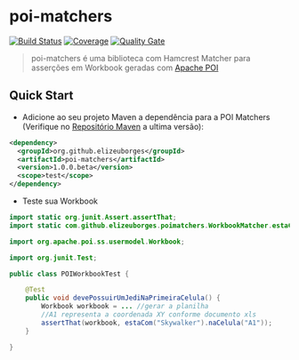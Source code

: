 # poi-matchers

[![Build Status](https://travis-ci.org/elizeuborges/poi-matchers.svg?branch=master)](https://travis-ci.org/elizeuborges/poi-matchers)
[![Coverage](https://codecov.io/github/elizeuborges/poi-matchers/coverage.svg?branch=master)](https://codecov.io/github/elizeuborges/poi-matchers?branch=master)
[![Quality Gate](https://sonarqube.com/api/badges/gate?key=com.github.elizeuborges:poi-matchers)](https://sonarqube.com/dashboard/index/com.github.elizeuborges%3Apoi-matchers)

> poi-matchers é uma biblioteca com Hamcrest Matcher para asserções em Workbook geradas com [Apache POI](https://poi.apache.org/)

## Quick Start

- Adicione ao seu projeto Maven a dependência para a POI Matchers (Verifique no [Repositório Maven](https://mvnrepository.com/artifact/org.github.elizeuborges/poi-matchers) a ultima versão):

```xml
<dependency>
  <groupId>org.github.elizeuborges</groupId>
  <artifactId>poi-matchers</artifactId>
  <version>1.0.0.beta</version>
  <scope>test</scope>
</dependency>
```

- Teste sua Workbook

```java
import static org.junit.Assert.assertThat;
import static com.github.elizeuborges.poimatchers.WorkbookMatcher.estaCom;

import org.apache.poi.ss.usermodel.Workbook;

import org.junit.Test;

public class POIWorkbookTest {

	@Test
	public void devePossuirUmJediNaPrimeiraCelula() {
		Workbook workbook = ... //gerar a planilha 
		//A1 representa a coordenada XY conforme documento xls 
		assertThat(workbook, estaCom("Skywalker").naCelula("A1"));
	}

}

```